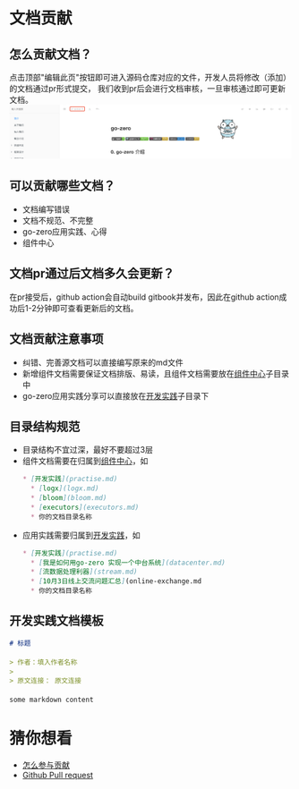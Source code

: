 # 文档贡献

## 怎么贡献文档？
点击顶部"编辑此页"按钮即可进入源码仓库对应的文件，开发人员将修改（添加）的文档通过pr形式提交，
我们收到pr后会进行文档审核，一旦审核通过即可更新文档。
![doc-edit](./resource/doc-edit.png)

## 可以贡献哪些文档？
* 文档编写错误
* 文档不规范、不完整
* go-zero应用实践、心得
* 组件中心

## 文档pr通过后文档多久会更新？
在pr接受后，github action会自动build gitbook并发布，因此在github action成功后1-2分钟即可查看更新后的文档。

## 文档贡献注意事项
* 纠错、完善源文档可以直接编写原来的md文件
* 新增组件文档需要保证文档排版、易读，且组件文档需要放在[组件中心](component-center.md)子目录中
* go-zero应用实践分享可以直接放在[开发实践](practise.md)子目录下

## 目录结构规范
* 目录结构不宜过深，最好不要超过3层
* 组件文档需要在归属到[组件中心](component-center.md)，如
  ```markdown
  * [开发实践](practise.md)
    * [logx](logx.md)
    * [bloom](bloom.md)
    * [executors](executors.md)
    * 你的文档目录名称
  ```
* 应用实践需要归属到[开发实践](practise.md)，如
  ```markdown
  * [开发实践](practise.md)
    * [我是如何用go-zero 实现一个中台系统](datacenter.md)
    * [流数据处理利器](stream.md)
    * [10月3日线上交流问题汇总](online-exchange.md
    * 你的文档目录名称
  ```

## 开发实践文档模板
  ``` markdown
  # 标题
  
  > 作者：填入作者名称
  >
  > 原文连接： 原文连接
  
  some markdown content
  ```

# 猜你想看
* [怎么参与贡献](join-us.md)
* [Github Pull request](https://docs.github.com/en/github/collaborating-with-issues-and-pull-requests/proposing-changes-to-your-work-with-pull-requests)

